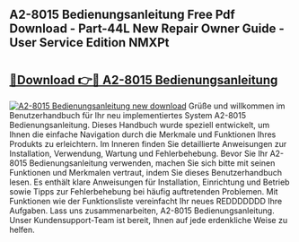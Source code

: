 ## A2-8015 Bedienungsanleitung Free Pdf Download - Part-44L New Repair Owner Guide - User Service Edition NMXPt

# <h2><a href="http://df4b2c8.blite.top/?on=A2-8015+Bedienungsanleitung">🔗Download 👉🔴 A2-8015 Bedienungsanleitung</a></h2>

[![A2-8015 Bedienungsanleitung new download](https://i.imgur.com/lujVjoI.png)](http://df4b2c8.blite.top/?on=A2-8015+Bedienungsanleitung)
Grüße und willkommen im Benutzerhandbuch für Ihr neu implementiertes System A2-8015 Bedienungsanleitung. Dieses Handbuch wurde speziell entwickelt, um Ihnen die einfache Navigation durch die Merkmale und Funktionen Ihres Produkts zu erleichtern. Im Inneren finden Sie detaillierte Anweisungen zur Installation, Verwendung, Wartung und Fehlerbehebung. Bevor Sie Ihr A2-8015 Bedienungsanleitung verwenden, machen Sie sich bitte mit seinen Funktionen und Merkmalen vertraut, indem Sie dieses Benutzerhandbuch lesen. Es enthält klare Anweisungen für Installation, Einrichtung und Betrieb sowie Tipps zur Fehlerbehebung bei häufig auftretenden Problemen. Mit Funktionen wie der Funktionsliste vereinfacht Ihr neues REDDDDDDD Ihre Aufgaben. Lass uns zusammenarbeiten, A2-8015 Bedienungsanleitung. Unser Kundensupport-Team ist bereit, Ihnen auf jede erdenkliche Weise zu helfen.
